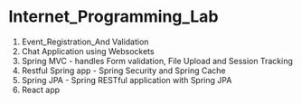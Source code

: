 # Internet_Programming_Lab

1. Event_Registration_And Validation
2. Chat Application using Websockets
3. Spring MVC - handles Form validation, File Upload and Session Tracking
4. Restful Spring app - Spring Security and Spring Cache
5. Spring JPA - Spring RESTful application with Spring JPA 
6. React app
